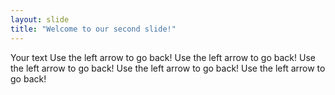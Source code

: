 ```yaml
---
layout: slide
title: "Welcome to our second slide!"
---
```

Your text
Use the left arrow to go back!
Use the left arrow to go back!
Use the left arrow to go back!
Use the left arrow to go back!
Use the left arrow to go back!
